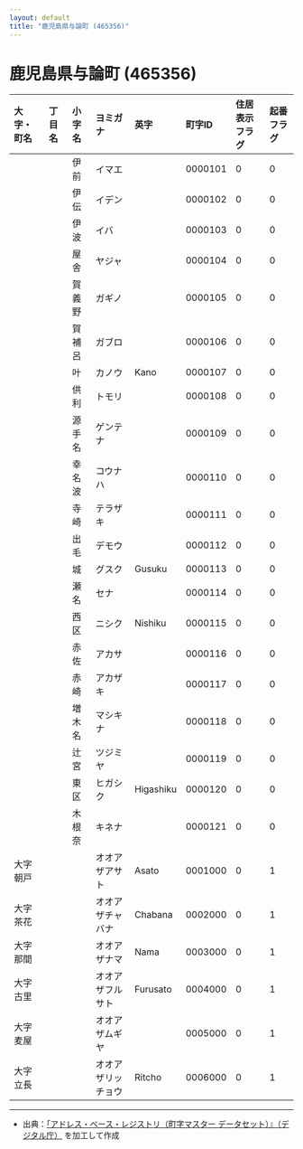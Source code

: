 ```yaml
---
layout: default
title: "鹿児島県与論町 (465356)"
---
```


# 鹿児島県与論町 (465356)

| 大字・町名 | 丁目名 | 小字名 | ヨミガナ | 英字 | 町字ID | 住居表示フラグ | 起番フラグ |
|:---|:---|:---|:---|:---|:---|:---|:---|
|  |  | 伊前 | イマエ |  | 0000101 | 0 | 0 |
|  |  | 伊伝 | イデン |  | 0000102 | 0 | 0 |
|  |  | 伊波 | イバ |  | 0000103 | 0 | 0 |
|  |  | 屋舎 | ヤジャ |  | 0000104 | 0 | 0 |
|  |  | 賀義野 | ガギノ |  | 0000105 | 0 | 0 |
|  |  | 賀補呂 | ガブロ |  | 0000106 | 0 | 0 |
|  |  | 叶 | カノウ | Kano | 0000107 | 0 | 0 |
|  |  | 供利 | トモリ |  | 0000108 | 0 | 0 |
|  |  | 源手名 | ゲンテナ |  | 0000109 | 0 | 0 |
|  |  | 幸名波 | コウナハ |  | 0000110 | 0 | 0 |
|  |  | 寺崎 | テラザキ |  | 0000111 | 0 | 0 |
|  |  | 出毛 | デモウ |  | 0000112 | 0 | 0 |
|  |  | 城 | グスク | Gusuku | 0000113 | 0 | 0 |
|  |  | 瀬名 | セナ |  | 0000114 | 0 | 0 |
|  |  | 西区 | ニシク | Nishiku | 0000115 | 0 | 0 |
|  |  | 赤佐 | アカサ |  | 0000116 | 0 | 0 |
|  |  | 赤崎 | アカザキ |  | 0000117 | 0 | 0 |
|  |  | 増木名 | マシキナ |  | 0000118 | 0 | 0 |
|  |  | 辻宮 | ツジミヤ |  | 0000119 | 0 | 0 |
|  |  | 東区 | ヒガシク | Higashiku | 0000120 | 0 | 0 |
|  |  | 木根奈 | キネナ |  | 0000121 | 0 | 0 |
| 大字朝戸 |  |  | オオアザアサト | Asato | 0001000 | 0 | 1 |
| 大字茶花 |  |  | オオアザチャバナ | Chabana | 0002000 | 0 | 1 |
| 大字那間 |  |  | オオアザナマ | Nama | 0003000 | 0 | 1 |
| 大字古里 |  |  | オオアザフルサト | Furusato | 0004000 | 0 | 1 |
| 大字麦屋 |  |  | オオアザムギヤ |  | 0005000 | 0 | 1 |
| 大字立長 |  |  | オオアザリッチョウ | Ritcho | 0006000 | 0 | 1 |

---

- 出典：[「アドレス・ベース・レジストリ（町字マスター データセット）』（デジタル庁）](https://www.digital.go.jp/policies/base_registry_address/) を加工して作成